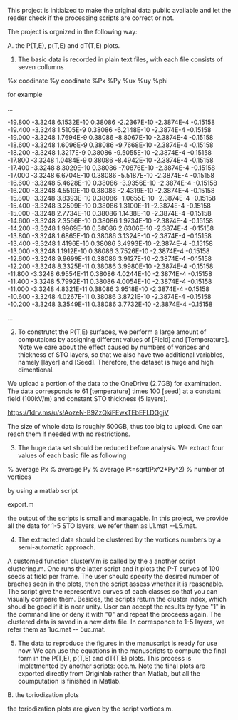This project is initialzed to make the original data public available and let the reader check if the processing scripts are correct or not.

The project is orgnized in the following way:


A. the P(T,E), p(T,E) and dT(T,E) plots.

1. The basic data is recorded in plain text files, with each file consists of seven collumns

%x coodinate   %y coodinate    %Px %Py  %ux  %uy  %phi

for example

...

-19.800         -3.3248        6.1532E-10     0.38086        -2.2367E-10    -2.3874E-4     -0.15158
-19.400         -3.3248        1.5105E-9      0.38086        -6.2148E-10    -2.3874E-4     -0.15158
-19.000         -3.3248        1.7694E-9      0.38086        -8.8067E-10    -2.3874E-4     -0.15158
-18.600         -3.3248        1.6096E-9      0.38086        -9.7668E-10    -2.3874E-4     -0.15158
-18.200         -3.3248        1.3217E-9      0.38086        -9.5055E-10    -2.3874E-4     -0.15158
-17.800         -3.3248        1.0484E-9      0.38086        -8.4942E-10    -2.3874E-4     -0.15158
-17.400         -3.3248        8.3029E-10     0.38086        -7.0876E-10    -2.3874E-4     -0.15158
-17.000         -3.3248        6.6704E-10     0.38086        -5.5187E-10    -2.3874E-4     -0.15158
-16.600         -3.3248        5.4628E-10     0.38086        -3.9356E-10    -2.3874E-4     -0.15158
-16.200         -3.3248        4.5519E-10     0.38086        -2.4319E-10    -2.3874E-4     -0.15158
-15.800         -3.3248        3.8393E-10     0.38086        -1.0655E-10    -2.3874E-4     -0.15158
-15.400         -3.3248        3.2599E-10     0.38086        1.3100E-11     -2.3874E-4     -0.15158
-15.000         -3.3248        2.7734E-10     0.38086        1.1438E-10     -2.3874E-4     -0.15158
-14.600         -3.3248        2.3566E-10     0.38086        1.9734E-10     -2.3874E-4     -0.15158
-14.200         -3.3248        1.9969E-10     0.38086        2.6306E-10     -2.3874E-4     -0.15158
-13.800         -3.3248        1.6865E-10     0.38086        3.1324E-10     -2.3874E-4     -0.15158
-13.400         -3.3248        1.4196E-10     0.38086        3.4993E-10     -2.3874E-4     -0.15158
-13.000         -3.3248        1.1912E-10     0.38086        3.7526E-10     -2.3874E-4     -0.15158
-12.600         -3.3248        9.9699E-11     0.38086        3.9127E-10     -2.3874E-4     -0.15158
-12.200         -3.3248        8.3325E-11     0.38086        3.9980E-10     -2.3874E-4     -0.15158
-11.800         -3.3248        6.9554E-11     0.38086        4.0244E-10     -2.3874E-4     -0.15158
-11.400         -3.3248        5.7992E-11     0.38086        4.0054E-10     -2.3874E-4     -0.15158
-11.000         -3.3248        4.8321E-11     0.38086        3.9518E-10     -2.3874E-4     -0.15158
-10.600         -3.3248        4.0267E-11     0.38086        3.8721E-10     -2.3874E-4     -0.15158
-10.200         -3.3248        3.3549E-11     0.38086        3.7732E-10     -2.3874E-4     -0.15158

...


2. To construtct the P(T,E) surfaces, we perform a large amount of computaions by assigning different values of [Field] and [Temperature]. Note we care about the effect caused by numbers of vorices and thickness of STO layers, so that we also have two additional variables, namely  [layer] and [Seed]. Therefore, the dataset is huge and high dimentional. 

We upload a portion of the data to the OneDrive (2.7GB) for examination. The data corresponds to 61 [temperature] times 100 [seed] at a constant field (100kV/m) and constant STO thickness (5 layers).

https://1drv.ms/u/s!AozeN-B9ZzQkiFEwxTEbEFLDGgjV

The size of whole data is roughly 500GB, thus too big to upload. One can reach them if needed with no restrictions.

3. The huge data set should be reduced before analysis. We extract four values of each basic file as following

% average Px  % average Py % average P:=sqrt(Px^2+Py^2) % number of vortices

 by using a matlab script

export.m

 the output of the scripts is small and managable. In this project, we provide all the data for 1-5 STO layers, we refer them as L1.mat --L5.mat.

4. The extracted data should be clustered by the vortices numbers by a semi-automatic approach.

A customed function clusterV.m is called by the a another script clustering.m. One runs the latter script and it plots the P-T curves of 100 seeds at field per frame. The user should specify the desired number of braches seen in the plots, then the script assess whether it is reasonable. The script give the representiva curves of each classes so that you can visually compare them. Besides, the scripts return the cluster index, which shoud be good if it is near unity. User can accept the results by type "1" in the command line or deny it with "0" and repeat the proceess again. The clustered data is saved in a new data file. In corresponce to 1-5 layers, we refer them as 1uc.mat -- 5uc.mat. 

5. The data to reproduce the figures in the manuscript is ready for use now. We can use the equations in the manuscripts to compute the final form in the P(T,E), p(T,E) and dT(T,E) plots. This process is impletmented by another scripts: ece.m. Note the final plots are exported directly from Originlab rather than Matlab, but all the coumputation is finished in Matlab.


B. the toriodization plots 

the toriodization plots are given by the script vortices.m.



